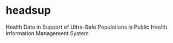 headsup
=======

Health Data in Support of Ultra-Safe Populations is Public Health Information Management System